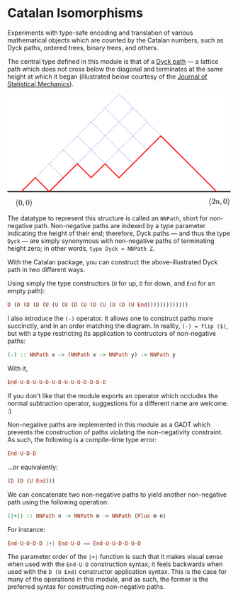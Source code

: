 Catalan Isomorphisms
====================

Experiments with type-safe encoding and translation of various mathematical objects which are counted by the Catalan numbers, such as Dyck paths, ordered trees, binary trees, and others.

The central type defined in this module is that of a [Dyck path](http://mathworld.wolfram.com/DyckPath.html) — a lattice path which does not cross below the diagonal and terminates at the same height at which it began (illustrated below courtesy of the [Journal of Statistical Mechanics](http://iopscience.iop.org/1742-5468/2009/03/P03025/fulltext/)).

![A Dyck Path](dyck-path.jpg)

The datatype to represent this structure is called an `NNPath`, short for non-negative path. Non-negative paths are indexed by a type parameter indicating the height of their end; therefore, Dyck paths — and thus the type `Dyck` — are simply synonymous with non-negative paths of terminating height zero; in other words, `type Dyck = NNPath Z`.

With the Catalan package, you can construct the above-illustrated Dyck path in two different ways.

Using simply the type constructors (`U` for up, `D` for down, and `End` for an empty path):

```Haskell
D (D (D (D (U (U (U (D (U (D (U (U (D (U End)))))))))))))
```

I also introduce the `(-)` operator. It allows one to construct paths more succinctly, and in an order matching the diagram. In reality, `(-) = flip ($)`, but with a type restricting its application to contructors of non-negative paths:

```Haskell
(-) :: NNPath x -> (NNPath x -> NNPath y) -> NNPath y
```

With it, 

```Haskell
End-U-D-U-U-D-U-D-U-U-U-D-D-D-D
```

If you don't like that the module exports an operator which occludes the normal subtraction operator, suggestions for a different name are welcome. :)

Non-negative paths are implemented in this module as a GADT which prevents the construction of paths violating the non-negativity constraint. As such, the following is a compile-time type error:

```Haskell
End-U-D-D
```

...or equivalently:

```Haskell
(D (D (U End)))
```

We can concatenate two non-negative paths to yield another non-negative path using the following operation:

```Haskell
(|+|) :: NNPath n -> NNPath m -> NNPath (Plus m n)
```

For instance:

```Haskell
End-U-U-D-D |+| End-U-D == End-U-U-D-D-U-D
```

The parameter order of the `|+|` function is such that it makes visual sense when used with the `End-U-D` construction syntax; it feels backwards when used with the `D (U End)` constructor application syntax. This is the case for many of the operations in this module, and as such, the former is the preferred syntax for constructing non-negative paths.
